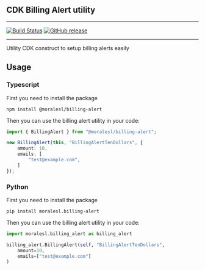 ## CDK Billing Alert utility

---

[![Build Status](https://travis-ci.com/moralesl/cdk-billing-alert.svg?branch=master)](https://travis-ci.com/moralesl/cdk-billing-alert)
[![GitHub release](https://img.shields.io/github/release/moralesl/cdk-billing-alert/all.svg)](https://img.shields.io/github/release/moralesl/cdk-billing-alert/all.svg)

---

Utility CDK construct to setup billing alerts easily


## Usage
### Typescript

First you need to install the package

```
npm install @moralesl/billing-alert
```

Then you can use the billing alert utility in your code:

```ts
import { BillingAlert } from "@moralesl/billing-alert";

new BillingAlert(this, "BillingAlertTenDollars", {
    amount: 10,
    emails: [
        "test@example.com",
    ]
});
```

### Python

First you need to install the package

```
pip install moralesl.billing-alert
```

Then you can use the billing alert utility in your code:

```python
import moralesl.billing_alert as billing_alert

billing_alert.BillingAlert(self, "BillingAlertTenDollars",
    amount=10,
    emails=["test@example.com"]
)
```
